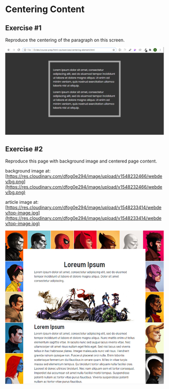 # Centering Content

## Exercise \#1

Reproduce the centering of the paragraph on this screen.

![](../.gitbook/assets/image%20%28115%29.png)

## Exercise \#2

Reproduce this page with background image and centered page content.

background image at: [https://res.cloudinary.com/dfog0e294/image/upload/v1548232466/webdev/bg.png](https://res.cloudinary.com/dfog0e294/image/upload/v1548232466/webdev/bg.png)

article image at: [https://res.cloudinary.com/dfog0e294/image/upload/v1548233414/webdev/top-image.jpg](https://res.cloudinary.com/dfog0e294/image/upload/v1548233414/webdev/top-image.jpg)

![](../.gitbook/assets/image%20%28121%29.png)

